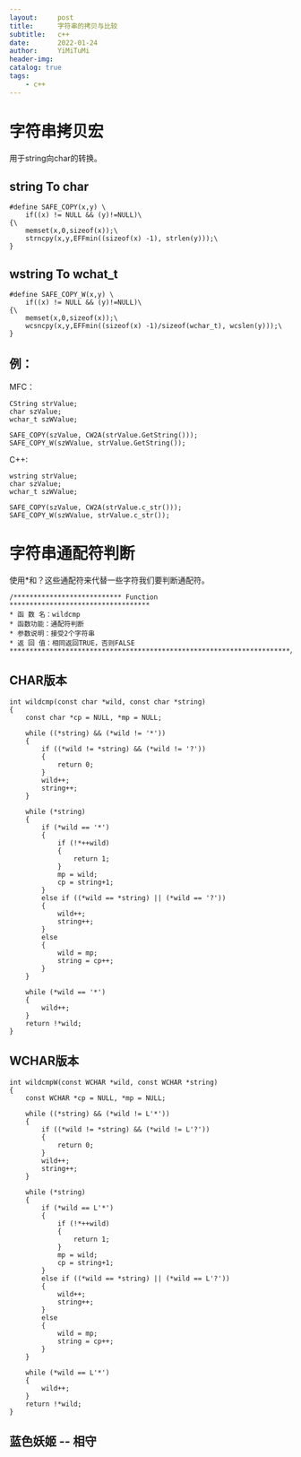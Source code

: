 ```yaml
---
layout:     post
title:      字符串的拷贝与比较
subtitle:   c++
date:       2022-01-24
author:     YiMiTuMi
header-img: 
catalog: true
tags:
    - c++
---
```


# 字符串拷贝宏

用于string向char的转换。

## string To char 

	#define SAFE_COPY(x,y) \
		if((x) != NULL && (y)!=NULL)\
	{\
		memset(x,0,sizeof(x));\
		strncpy(x,y,EFFmin((sizeof(x) -1), strlen(y)));\
	}

## wstring To wchat_t 

	#define SAFE_COPY_W(x,y) \
		if((x) != NULL && (y)!=NULL)\
	{\
		memset(x,0,sizeof(x));\
		wcsncpy(x,y,EFFmin((sizeof(x) -1)/sizeof(wchar_t), wcslen(y)));\
	}

## 例：

MFC：	

	CString strValue;
	char szValue;
	wchar_t szWValue;

	SAFE_COPY(szValue, CW2A(strValue.GetString()));
	SAFE_COPY_W(szWValue, strValue.GetString());

C++:
	
	wstring strValue;
	char szValue;
	wchar_t szWValue;

	SAFE_COPY(szValue, CW2A(strValue.c_str()));
	SAFE_COPY_W(szWValue, strValue.c_str());

# 字符串通配符判断

使用*和？这些通配符来代替一些字符我们要判断通配符。

	/*************************** Function ***********************************
	* 函 数 名：wildcmp
	* 函数功能：通配符判断
	* 参数说明：接受2个字符串
	* 返 回 值：相同返回TRUE，否则FALSE
	**********************************************************************/

## CHAR版本

	int wildcmp(const char *wild, const char *string) 
	{
		const char *cp = NULL, *mp = NULL;
	
		while ((*string) && (*wild != '*')) 
		{
			if ((*wild != *string) && (*wild != '?')) 
			{
				return 0;
			}
			wild++;
			string++;
		}
	
		while (*string) 
		{
			if (*wild == '*') 
			{
				if (!*++wild) 
				{
					return 1;
				}
				mp = wild;
				cp = string+1;
			} 
			else if ((*wild == *string) || (*wild == '?')) 
			{
				wild++;
				string++;
			} 
			else 
			{
				wild = mp;
				string = cp++;
			}
		}
	
		while (*wild == '*') 
		{
			wild++;
		}
		return !*wild;
	}

## WCHAR版本

	int wildcmpW(const WCHAR *wild, const WCHAR *string)
	{
		const WCHAR *cp = NULL, *mp = NULL;
	
		while ((*string) && (*wild != L'*')) 
		{
			if ((*wild != *string) && (*wild != L'?')) 
			{
				return 0;
			}
			wild++;
			string++;
		}
	
		while (*string) 
		{
			if (*wild == L'*')
			{
				if (!*++wild) 
				{
					return 1;
				}
				mp = wild;
				cp = string+1;
			} 
			else if ((*wild == *string) || (*wild == L'?')) 
			{
				wild++;
				string++;
			} 
			else 
			{
				wild = mp;
				string = cp++;
			}
		}
	
		while (*wild == L'*') 
		{
			wild++;
		}
		return !*wild;
	}

## 蓝色妖姬 -- 相守